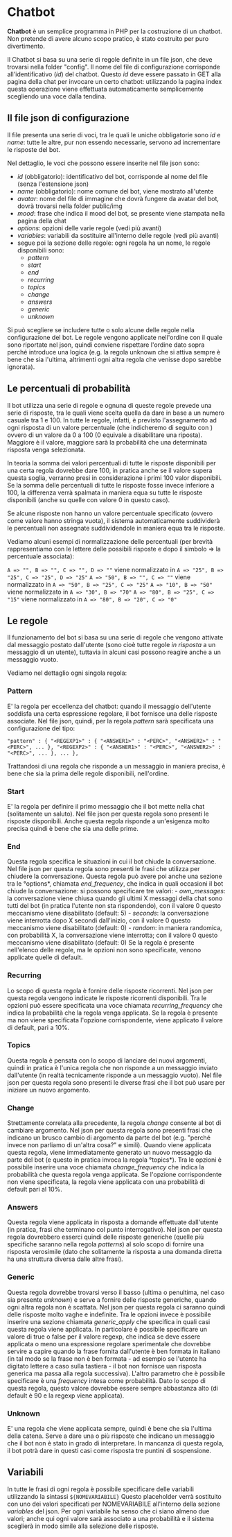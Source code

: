 Chatbot
=======

**Chatbot** è un semplice programma in PHP per la costruzione di un chatbot.
Non pretende di avere alcuno scopo pratico, è stato costruito per puro divertimento.

Il Chatbot si basa su una serie di regole definite in un file json, che deve trovarsi nella folder "config".
Il nome del file di configurazione corrisponde all'identificativo (*id*) del chatbot.
Questo *id* deve essere passato in GET alla pagina della chat per invocare un certo chatbot: utilizzando la pagina index
questa operazione viene effettuata automaticamente semplicemente scegliendo una voce dalla tendina.


Il file json di configurazione
------------------------------

Il file presenta una serie di voci, tra le quali le uniche obbligatorie sono *id* e *name*: tutte le altre, pur non essendo necessarie, servono ad incrementare le risposte del bot.

Nel dettaglio, le voci che possono essere inserite nel file json sono:

- *id* (obbligatorio): identificativo del bot, corrisponde al nome del file (senza l'estensione json)
- *name* (obbligatorio): nome comune del bot, viene mostrato all'utente
- *avatar*: nome del file di immagine che dovrà fungere da avatar del bot, dovrà trovarsi nella folder public/img
- *mood*: frase che indica il mood del bot, se presente viene stampata nella pagina della chat
- *options*: opzioni delle varie regole (vedi più avanti)
- *variables*: variabili da sostituire all'interno delle regole (vedi più avanti)
- segue poi la sezione delle regole: ogni regola ha un nome, le regole disponibili sono:
    - *pattern*
    - *start*
    - *end*
    - *recurring*
    - *topics*
    - *change*
    - *answers*
    - *generic*
    - *unknown*

Si può scegliere se includere tutte o solo alcune delle regole nella configurazione del bot.
Le regole vengono applicate nell'ordine con il quale sono riportate nel json, quindi conviene rispettare l'ordine dato sopra
perché introduce una logica (e.g. la regola unknown che si attiva sempre è bene che sia l'ultima, altrimenti ogni altra
regola che venisse dopo sarebbe ignorata).


Le percentuali di probabilità
-----------------------------

Il bot utilizza una serie di regole e ognuna di queste regole prevede una serie di risposte, tra le quali viene scelta
quella da dare in base a un numero casuale tra 1 e 100. In tutte le regole, infatti, è previsto
l'assegnamento ad ogni risposta di un valore percentuale (che indicheremo di seguito con <PERC>) ovvero di un valore
da 0 a 100 (0 equivale a disabilitare una riposta). Maggiore è il valore, maggiore sarà la probabilità che una determinata risposta venga selezionata.

In teoria la somma dei valori percentuali di tutte le risposte disponibili per una certa regola dovrebbe dare 100,
in pratica anche se il valore supera questa soglia, verranno presi in considerazione i primi 100 valor disponibili.
Se la somma delle percentuali di tutte le risposte fosse invece inferiore a 100, la differenza verrà spalmata in maniera
equa su tutte le risposte disponibili (anche su quelle con valore 0 in questo caso).

Se alcune risposte non hanno un valore percentuale specificato (ovvero come valore hanno stringa vuota), il sistema automaticamente suddividerà le percentuali
non assegnate suddividendole in maniera equa tra le risposte.

Vediamo alcuni esempi di normalizzazione delle percentuali (per brevità rappresentiamo con le lettere delle possibili risposte e dopo il simbolo => la percentuale associata):

`A => "", B => "", C => "", D => ""` viene normalizzato in `A => "25", B => "25", C => "25", D => "25"`
`A => "50", B => "", C => ""` viene normalizzato in `A => "50", B => "25", C => "25"`
`A => "10", B => "50"` viene normalizzato in `A => "30", B => "70"`
`A => "80", B => "25", C => "15"` viene normalizzato in `A => "80", B => "20", C => "0"`



Le regole
---------

Il funzionamento del bot si basa su una serie di regole che vengono attivate dal messaggio postato dall'utente (sono
cioè tutte regole *in risposta* a un messaggio di un utente), tuttavia in alcuni casi possono reagire anche a un
messaggio vuoto.

Vediamo nel dettaglio ogni singola regola:


### Pattern

E' la regola per eccellenza del chatbot: quando il messaggio dell'utente soddisfa una certa espressione regolare,
il bot fornisce una delle risposte associate. Nel file json, quindi, per la regola *pattern* sarà specificata una configurazione
del tipo:

`"pattern" : {
    "<REGEXP1>" : { "<ANSWER1>" : "<PERC>", "<ANSWER2>" : "<PERC>", ... },
    "<REGEXP2>" : { "<ANSWER1>" : "<PERC>", "<ANSWER2>" : "<PERC>", ... },
    ...
},`

Trattandosi di una regola che risponde a un messaggio in maniera precisa, è bene che sia la prima delle regole disponibili, nell'ordine.



### Start

E' la regola per definire il primo messaggio che il bot mette nella chat (solitamente un saluto).
Nel file json per questa regola sono presenti le risposte disponibili.
Anche questa regola risponde a un'esigenza molto precisa quindi è bene che sia una delle prime.



### End

Questa regola specifica le situazioni in cui il bot chiude la conversazione.
Nel file json per questa regola sono presenti le frasi che utilizza per chiudere la conversazione.
Questa regola può avere poi anche una sezione tra le °options*, chiamata *end_frequency*, che indica in quali
occasioni il bot chiude la conversazione: si possono specificare tre valori:
    - *own_messages*: la conversazione viene chiusa quando gli ultimi X messaggi della chat sono tutti del bot (in pratica l'utente non sta rispondendo), con il valore 0 questo meccanismo viene disabilitato (default: 5)
    - *seconds*: la conversazione viene interrotta dopo X secondi dall'inizio, con il valore 0 questo meccanismo viene disabilitato (default: 0)
    - *random*: in maniera randomica, con probabilità X, la conversazione viene interrotta; con il valore 0 questo meccanismo viene disabilitato (default: 0)
Se la regola è presente nell'elenco delle regole, ma le opzioni non sono specificate, venono applicate quelle di default.



### Recurring

Lo scopo di questa regola è fornire delle risposte ricorrenti.
Nel json per questa regola vengono indicate le risposte ricorrenti disponibili.
Tra le opzioni può essere specificata una voce chiamata *recurring_frequency* che indica la probabilità che la regola venga applicata.
Se la regola è presente ma non viene specificata l'opzione corrispondente, viene applicato il valore di default, pari a 10%.



### Topics

Questa regola è pensata con lo scopo di lanciare dei nuovi argomenti, quindi in pratica è l'unica regola che non risponde
a un messaggio inviato dall'utente (in realtà tecnicamente risponde a un messaggio vuoto).
Nel file json per questa regola sono presenti le diverse frasi che il bot può usare per iniziare un nuovo argomento.



### Change

Strettamente correlata alla precedente, la regola *change* consente al bot di cambiare argomento.
Nel json per questa regola sono presenti frasi che indicano un brusco cambio di argomento da parte del bot (e.g.
"perché invece non parliamo di un'altra cosa?" e simili). Quando viene applicata questa regola, viene immediatamente
generato un nuovo messaggio da parte del bot (e questo in pratica invoca la regola °topics*).
Tra le opzioni è possibile inserire una voce chiamata *change_frequency* che indica la probabilità che questa regola venga applicata.
Se l'opzione corrispondente non viene specificata, la regola viene applicata con una probabilità di default pari al 10%.



### Answers

Questa regola viene applicata in risposta a domande effettuate dall'utente (in pratica, frasi che terminano col punto interrogativo).
Nel json per questa regola dovrebbero esserci quindi delle risposte generiche (quelle più specifiche saranno nella regola *patterns*)
al solo scopo di fornire una risposta verosimile (dato che solitamente la risposta a una domanda diretta ha una struttura
diversa dalle altre frasi).



### Generic

Questa regola dovrebbe trovarsi verso il basso (ultima o penultima, nel caso sia presente *unknown*) e serve a fornire
delle risposte generiche, quando ogni altra regola non è scattata.
Nel json per questa regola ci saranno quindi delle risposte molto vaghe e indefinite.
Tra le opzioni invece è possibile inserire una sezione chiamata *generic_apply* che specifica in quali casi questa regola viene applicata.
In particolare è possibile specificare un valore di true o false per il valore regexp, che indica se deve essere applicata o meno
una espressione regolare sperimentale che dovrebbe servire a capire quando la frase fornita dall'utente è ben formata in italiano (in tal modo
se la frase non è ben formata - ad esempio se l'utente ha digitato lettere a caso sulla tastiera - il bot non fornisce uan risposta generica
ma passa alla regola successiva). L'altro parametro che è possibile specificare è una *frequency* intesa come probabilità.
Dato lo scopo di questa regola, questo valore dovrebbe essere sempre abbastanza alto (di default è 90 e la regexp viene applicata).



### Unknown

E' una regola che viene applicata sempre, quindi è bene che sia l'ultima della catena. Serve a dare una o più risposte che indicano
un messaggio che il bot non è stato in grado di interpretare. In mancanza di questa regola, il bot potrà dare in questi casi
come risposta tre puntini di sospensione.



Variabili
---------

In tutte le frasi di ogni regola è possibile specificare delle variabili utilizzando la sintassi `${NOMEVARIABILE}`
Questo placeholder verrà sostituito con uno dei valori specificati per NOMEVARIABILE all'interno della sezione
*variables* del json. Per ogni variabile ha senso che ci siano almeno due valori; anche qui ogni valore sarà associato
a una probabilità e il sistema sceglierà in modo simile alla selezione delle risposte.